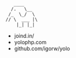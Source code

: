        ____
      /.   \__
     /_  \_/  \
    // \  ___ |\
        |_| |_|

* joind.in/
* yolophp.com
* github.com/igorw/yolo
